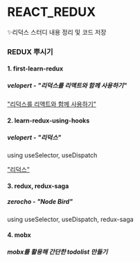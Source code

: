 # REACT_REDUX
✨리덕스 스터디 내용 정리 및 코드 저장

### REDUX 뿌시기

#### 1. first-learn-redux 
##### velopert - "리덕스를 리액트와 함께 사용하기"

["리덕스를 리액트와 함께 사용하기"](https://velog.io/@velopert/Redux-3-%EB%A6%AC%EB%8D%95%EC%8A%A4%EB%A5%BC-%EB%A6%AC%EC%95%A1%ED%8A%B8%EC%99%80-%ED%95%A8%EA%BB%98-%EC%82%AC%EC%9A%A9%ED%95%98%EA%B8%B0-nvjltahf5e)

#### 2. learn-redux-using-hooks
##### velopert - "리덕스" 
using useSelector, useDispatch

["리덕스"](https://react.vlpt.us/redux/)


#### 3. redux, redux-saga
##### zerocho - "Node Bird" 
using useSelector, useDispatch, redux-saga

#### 4. mobx
##### mobx를 활용해 간단한 todolist 만들기
